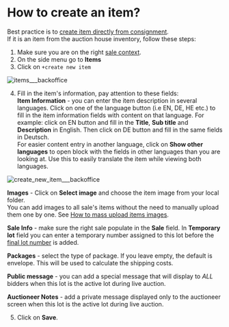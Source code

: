 # How to create an item?

Best practice is to [create item directly from consignment](../consignment/how-to-add-an-item-to-consignment.md).  
If it is an item from the auction house inventory, follow these steps:

1. Make sure you are on the right [sale context](../sale/sale-context.md).
2. On the side menu go to **Items**
3. Click on `+create new item`

![items___backoffice](https://user-images.githubusercontent.com/20393485/45416650-155d2200-b689-11e8-8868-18abf4f04ab8.jpg)

4. Fill in the item's information, pay attention to these fields:  
**Item Information** - you can enter the item description in several languages. Click on one of the language button (i.e EN, DE, HE etc.) to fill in the item information fields with content on that language. For example: click on EN button and fill in the **Title**, **Sub title** and **Description** in English. Then click on DE button and fill in the same fields in Deutsch.  
For easier content entry in another language, click on **Show other languages** to open block with the fields in other languages than you are looking at. Use this to easily translate the item while viewing both languages.

![create_new_item___backoffice](https://user-images.githubusercontent.com/20393485/47001411-0a3b5d00-d133-11e8-9320-511b44a64fb6.jpg)

**Images** - Click on **Select image** and choose the item image from your local folder.  
You can add images to all sale's items without the need to manually upload them one by one. See [How to mass upload items images](../sale/how-to-mass-upload-items-images.md).  

**Sale Info** - make sure the right sale populate in the **Sale** field. In **Temporary lot** field you can enter a temporary number assigned to this lot before the [final lot number](../sale/how-to-assign-lot-numbers.md) is added.  

**Packages** - select the type of package. If you leave empty, the default is envelope. This will be used to calculate the shipping costs.  

**Public message** - you can add a special message that will display to *ALL* bidders when this lot is the active lot during live auction.

**Auctioneer Notes** - add a private message displayed only to the auctioneer screen when this lot is the active lot during live auction.  







5. Click on **Save**.

